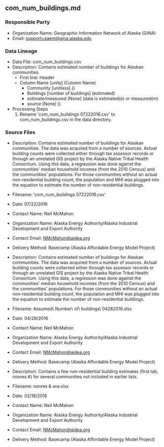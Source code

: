 ## com_num_buildings.md

### Responsible Party
  * Organization Name: Geographic Information Network of Alaska (GINA)
  * Email: support+aaem@gina.alaska.edu

### Data Lineage
  * Data File: com_num_buildings.csv
  * Description: Contains estimated number of buildings for Alaskan communities.
    * First line: Header
    * Column Name [units] (Column Name)
      * Community [unitless] ()
      * Buildings [number of buildings] (estimated)
      * estimate/measured [None] (data is estimated(e) or measured(m)
      * source [None] ()
  * Processing Steps
    1. Rename 'com_num_buildings 07222016.csv' to com_num_buildings.csv in the data directory.

### Source Files
  * Description: Contains estimated number of buildings for Alaskan communities. The data was acquired from a number of sources.  Actual building counts were collected either through tax assessor records or through an unrelated GIS project by the Alaska Native Tribal Health Consortium.  Using this data, a regression was done against the communities' median household incomes (from the 2010 Census) and the communities' populations. For those communities without an actual non-residential building count, the population and MHI was plugged into the equation to estimate the number of non-residential buildings.
  * Filename: 'com_num_buildings 07222016.csv'
  * Date: 07/22/2016
  * Contact Name: Neil McMahon
  * Organization Name: Alaska Energy Authority/Alaska Industrial Development and Export Authority
  * Contact Email: NMcMahon@aidea.org
  * Delivery Method: Basecamp (Alaska Affordable Energy Model Project)

  * Description: Contains estimated number of buildings for Alaskan communities. The data was acquired from a number of sources.  Actual building counts were collected either through tax assessor records or through an unrelated GIS project by the Alaska Native Tribal Health Consortium.  Using this data, a regression was done against the communities' median household incomes (from the 2010 Census) and the communities' populations. For those communities without an actual non-residential building count, the population and MHI was plugged into the equation to estimate the number of non-residential buildings.
  * Filename: Assumed\ Number\ of\ buildings\ 04282016.xlsx
  * Date: 04/28/2016
  * Contact Name: Neil McMahon
  * Organization Name: Alaska Energy Authority/Alaska Industrial Development and Export Authority
  * Contact Email: NMcMahon@aidea.org
  * Delivery Method: Basecamp (Alaska Affordable Energy Model Project)

  * Description: Contains a few non-residential building estimates (first tab, nonres #) for several communities not included in earlier lists.
  * Filename: nonres & ww.xlsx
  * Date: 02/18/2016
  * Contact Name: Neil McMahon
  * Organization Name: Alaska Energy Authority/Alaska Industrial Development and Export Authority
  * Contact Email: NMcMahon@aidea.org
  * Delivery Method: Basecamp (Alaska Affordable Energy Model Project)
